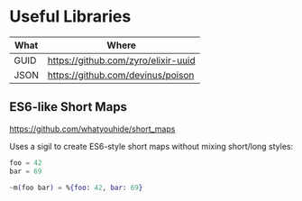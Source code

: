# Useful Libraries

| What | Where |
| ---- | ----- |
| GUID | https://github.com/zyro/elixir-uuid |
| JSON | https://github.com/devinus/poison |

## ES6-like Short Maps

https://github.com/whatyouhide/short_maps

Uses a sigil to create ES6-style short maps without mixing short/long styles:

```elixir
foo = 42
bar = 69

~m(foo bar) = %{foo: 42, bar: 69}
```
